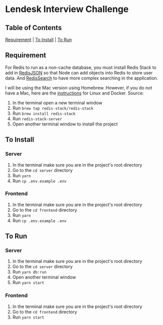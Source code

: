 # Lendesk Interview Challenge

## Table of Contents

[Requirement](#Requirement) | [To Install](#ToInstall) | [To Run](#ToRun)

## <a id="Requirement"></a>Requirement

For Redis to run as a non-cache database, you must install Redis Stack to add in [RedisJSON](https://redis.io/docs/stack/json) so that Node can add objects into Redis to store user data. And [RedisSearch](https://redis.io/docs/stack/search) to have more complex searching in the application.

I will be using the Mac version using Homebrew. However, if you do not have a Mac, here are the [instructions](https://redis.io/docs/stack/get-started/install) for Linux and Docker.
Source:

 1. In the terminal open a new terminal window
 2. Run `brew tap redis-stack/redis-stack`
 3. Run `brew install redis-stack`
 4. Run `redis-stack-server`
 5. Open another terminal window to install the project

## <a id="ToInstall"></a>To Install

### Server

 1. In the terminal make sure you are in the project's root directory
 2. Go to the `cd server` directory
 3. Run `yarn`
 4. Run `cp .env.example .env`

### Frontend

 1. In the terminal make sure you are in the project's root directory
 2. Go to the `cd frontend` directory
 3. Run `yarn`
 4. Run `cp .env.example .env`

## <a id="ToRun"></a>To Run

### Server

 1. In the terminal make sure you are in the project's root directory
 2. Go to the `cd server` directory
 3. Run `yarn db:run`
 4. Open another terminal window
 5. Run `yarn start`

### Frontend

 1. In the terminal make sure you are in the project's root directory
 2. Go to the `cd frontend` directory
 3. Run `yarn start`
